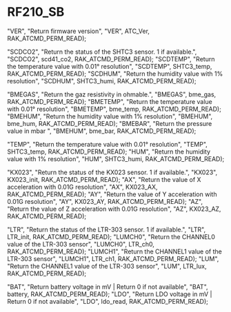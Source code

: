 # RF210_SB


  "VER", "Return firmware version", "VER", ATC_Ver, RAK_ATCMD_PERM_READ);

  "SCDCO2", "Return the status of the SHTC3 sensor. 1 if available.", "SCDCO2", scd41_co2, RAK_ATCMD_PERM_READ);
  "SCDTEMP", "Return the temperature value with 0.01° resolution", "SCDTEMP", SHTC3_temp, RAK_ATCMD_PERM_READ);
  "SCDHUM", "Return the humidity value with 1% resolution", "SCDHUM", SHTC3_humi, RAK_ATCMD_PERM_READ);

  "BMEGAS", "Return the gaz resistivity in ohmable.", "BMEGAS", bme_gas, RAK_ATCMD_PERM_READ);
  "BMETEMP", "Return the temperature value with 0.01° resolution", "BMETEMP", bme_temp, RAK_ATCMD_PERM_READ);
  "BMEHUM", "Return the humidity value with 1% resolution", "BMEHUM", bme_hum, RAK_ATCMD_PERM_READ);
  "BMEBAR", "Return the pressure value in mbar ", "BMEHUM", bme_bar, RAK_ATCMD_PERM_READ);

  "TEMP", "Return the temperature value with 0.01° resolution", "TEMP", SHTC3_temp, RAK_ATCMD_PERM_READ);
  "HUM", "Return the humidity value with 1% resolution", "HUM", SHTC3_humi, RAK_ATCMD_PERM_READ);

  "KX023", "Return the status of the KX023 sensor. 1 if available.", "KX023", KX023_init, RAK_ATCMD_PERM_READ);
  "AX", "Return the value of X acceleration with 0.01G resolution", "AX", KX023_AX, RAK_ATCMD_PERM_READ);
  "AY", "Return the value of Y acceleration with 0.01G resolution", "AY", KX023_AY, RAK_ATCMD_PERM_READ);
  "AZ", "Return the value of Z acceleration with 0.01G resolution", "AZ", KX023_AZ, RAK_ATCMD_PERM_READ);

  "LTR", "Return the status of the LTR-303 sensor. 1 if available.", "LTR", LTR_init, RAK_ATCMD_PERM_READ);
  "LUMCH0", "Return the CHANNEL0 value of the LTR-303 sensor", "LUMCH0", LTR_ch0, RAK_ATCMD_PERM_READ);
  "LUMCH1", "Return the CHANNEL1 value of the LTR-303 sensor", "LUMCH1", LTR_ch1, RAK_ATCMD_PERM_READ);
  "LUM", "Return the CHANNEL1 value of the LTR-303 sensor", "LUM", LTR_lux, RAK_ATCMD_PERM_READ);


  "BAT", "Return battery voltage in mV | Return 0 if not available", "BAT", battery, RAK_ATCMD_PERM_READ);
  "LDO", "Return LDO voltage in mV | Return 0 if not available", "LDO", ldo_read, RAK_ATCMD_PERM_READ);
